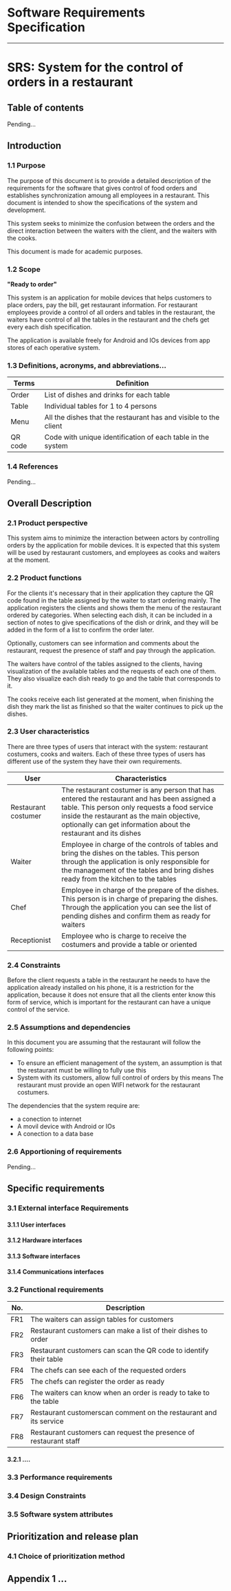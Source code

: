# Software Requirements Specification

___

# SRS: System for the control of orders in a restaurant

## Table of contents

Pending...

## Introduction

### 1.1 Purpose

The purpose of this document is to provide a detailed description of the requirements for the software that gives control of food orders and establishes synchronization amoung all employees in a restaurant. This document is intended to show the specifications of the system and development.

This system seeks to minimize the confusion between the orders and the direct interaction between the waiters with the client, and the waiters with the cooks.

This document is made for academic purposes.

### 1.2 Scope

__"Ready to order"__

This system is an application for mobile devices that helps customers to place orders, pay the bill, get restaurant information. For restaurant employees provide a control of all orders and tables in the restaurant, the waiters have control of all the tables in the restaurant and the chefs get every each dish specification.

The application is available freely for Android and IOs devices from app stores of each operative system.

### 1.3 Definitions, acronyms, and abbreviations...

|   Terms   |   Definition   |
|-----------|----------------|
|Order      | List of dishes and drinks for each table |
|Table      | Individual tables for 1 to 4 persons |
|Menu       | All the dishes that the restaurant has and visible to the client |
| QR code   | Code with unique identification of each table in the system | 


### 1.4 References

Pending...

## Overall Description

### 2.1 Product perspective

This system aims to minimize the interaction between actors by controlling orders by the application for mobile devices. It is expected that this system will be used by restaurant customers, and employees as cooks and waiters at the moment.

### 2.2 Product functions

For the clients it's necessary that in their application they capture the QR code found in the table assigned by the waiter to start ordering mainly. The application registers the clients and shows them the menu of the restaurant ordered by categories. When selecting each dish, it can be included in a section of notes to give specifications of the dish or drink, and they will be added in the form of a list to confirm the order later.

Optionally, customers can see information and comments about the restaurant, request the presence of staff and pay through the application.

The waiters have control of the tables assigned to the clients, having visualization of the available tables and the requests of each one of them. They also visualize each dish ready to go and the table that corresponds to it.

The cooks receive each list generated at the moment, when finishing the dish they mark the list as finished so that the waiter continues to pick up the dishes.

### 2.3 User characteristics

There are three types of users that interact with the system: restaurant costumers, cooks and waiters. Each of these three types of users has different use of the system they have their own requirements.

| User                | Characteristics |
|-----------|----------------|
| Restaurant costumer | The restaurant costumer is any person that has entered the restaurant and has been assigned a table. This person only requests a food service inside the restaurant as the main objective, optionally can get information about the restaurant and its dishes |
| Waiter | Employee in charge of the controls of tables and bring the dishes on the tables. This person through the application is only responsible for the management of the tables and bring dishes ready from the kitchen to the tables |
| Chef | Employee in charge of the prepare of the dishes. This person is in charge of preparing the dishes. Through the application you can see the list of pending dishes and confirm them as ready for waiters |
| Receptionist | Employee who is charge to receive the costumers and provide a table or oriented |

### 2.4 Constraints

Before the client requests a table in the restaurant he needs to have the application already installed on his phone, it is a restriction for the application, because it does not ensure that all the clients enter know this form of service, which is important for the restaurant can have a unique control of the service.

### 2.5 Assumptions and dependencies
In this document you are assuming that the restaurant will follow the following points:

* To ensure an efficient management of the system, an assumption is that the restaurant must be willing to fully use this 
* System with its customers, allow full control of orders by this means
The restaurant must provide an open WIFI network for the restaurant costumers.

The dependencies that the system require are:

* a conection to internet
* A movil device with Android or IOs
* A conection to a data base

### 2.6 Apportioning of requirements

Pending...

## Specific requirements

### 3.1 External interface Requirements

#### 3.1.1 User interfaces

#### 3.1.2 Hardware interfaces

#### 3.1.3 Software interfaces

#### 3.1.4 Communications interfaces

### 3.2 Functional requirements

| No. | Description |
|-----|-------------|
| FR1 | The waiters can assign tables for customers |
| FR2 | Restaurant customers can make a list of their dishes to order |
| FR3 | Restaurant customers can scan the QR code to identify their table |
| FR4 | The chefs can see each of the requested orders |
| FR5 | The chefs can register the order as ready |
| FR6 | The waiters can know when an order is ready to take to the table |
| FR7 | Restaurant customerscan comment on the restaurant and its service |
| FR8 | Restaurant customers can request the presence of restaurant staff |

#### 3.2.1 ....

### 3.3 Performance requirements

### 3.4 Design Constraints

### 3.5 Software system attributes

## Prioritization and release plan

### 4.1 Choice of prioritization method

## Appendix 1 ...


